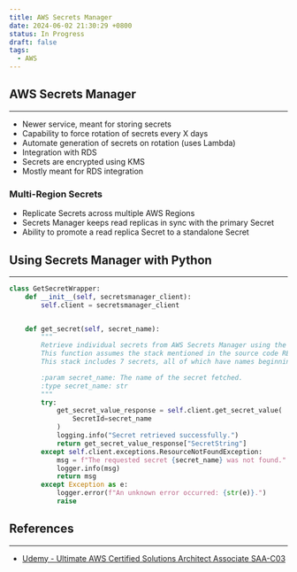 ```yaml
---
title: AWS Secrets Manager
date: 2024-06-02 21:30:29 +0800
status: In Progress
draft: false
tags:
  - AWS
---
```

## AWS Secrets Manager
---
- Newer service, meant for storing secrets
- Capability to force rotation of secrets every X days
- Automate generation of secrets on rotation (uses Lambda)
- Integration with RDS
- Secrets are encrypted using KMS
- Mostly meant for RDS integration

### Multi-Region Secrets
- Replicate Secrets across multiple AWS Regions
- Secrets Manager keeps read replicas in sync with the primary Secret
- Ability to promote a read replica Secret to a standalone Secret

## Using Secrets Manager with Python
---
```python
class GetSecretWrapper:
    def __init__(self, secretsmanager_client):
        self.client = secretsmanager_client


    def get_secret(self, secret_name):
        """
        Retrieve individual secrets from AWS Secrets Manager using the get_secret_value API.
        This function assumes the stack mentioned in the source code README has been successfully deployed.
        This stack includes 7 secrets, all of which have names beginning with "mySecret".

        :param secret_name: The name of the secret fetched.
        :type secret_name: str
        """
        try:
            get_secret_value_response = self.client.get_secret_value(
                SecretId=secret_name
            )
            logging.info("Secret retrieved successfully.")
            return get_secret_value_response["SecretString"]
        except self.client.exceptions.ResourceNotFoundException:
            msg = f"The requested secret {secret_name} was not found."
            logger.info(msg)
            return msg
        except Exception as e:
            logger.error(f"An unknown error occurred: {str(e)}.")
            raise
```

## References
---
- [Udemy - Ultimate AWS Certified Solutions Architect Associate SAA-C03](https://www.udemy.com/course/aws-certified-solutions-architect-associate-saa-c03)
